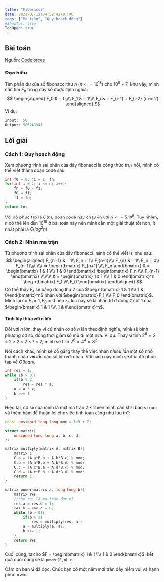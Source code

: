 ```yaml
---
title: "Fibonacci"
date: 2021-02-12T04:39:42+07:00
tags: ["Ma trận", "Quy hoạch động"]
#ShowToc: true
TocOpen: true
---
```

## Bài toán
Nguồn: [Codeforces](https://codeforces.com/gym/102644/problem/C)

### Đọc hiểu
Tìm phần dư của số fibonacci thứ $n$ ($n <= 10^{18}$) cho $10^9 + 7$. Như vậy, mình cần tìm $F_n$ trong dãy số được định nghĩa:
$$  
    \begin{aligned}
        F_0 & = 0\\\\
        F_1 & = 1\\\\
        F_i & = F_{i-1} + F_{i-2} (i >= 2)
    \end{aligned}
$$
Ví dụ:
```cpp
Input:  50
Output: 586268941
```
## Lời giải
### Cách 1: Quy hoạch động
Xem phương trình sai phân của dãy fibonacci là công thức truy hồi, mình có thể viết thành đoạn code sau:
```cpp
int f0 = 0, f1 = 1, fn;
for(int i = 2; i <= n; i++){
    fn = f0 + f1;
    f0 = f1;
    f1 = fn;
}
return fn;
```
Với độ phức tạp là $O(n)$, đoạn code này chạy ổn với $n <= 5. 10^6$. Tuy nhiên, $n$ có thể lên đến $10^{18}$ ở bài toán này nên mình cần một giải thuật tốt hơn, ít nhất phải là $O(log^2 n)$
### Cách 2: Nhân ma trận
Từ phương trình sai phân của dãy fibonacci, mình có thể viết lại như sau:
$$
\begin{aligned}
    F_{n+1} & = 1\\ F_n + 1\\ F_{n-1}\\\\
    F_{n}   & = 1\\ F_n + 0\\ F_{n-1}\\\\
    \\\\
    => \begin{bmatrix} F_{n+1} \\\\ F_n \end{bmatrix} & = 
    \begin{bmatrix} 1 & 1 \\\\ 1 & 0 \end{bmatrix} \begin{bmatrix} F_n \\\\ F_{n-1} \end{bmatrix}
    \\\\\\\\ & =
    \begin{bmatrix} 1 & 1 \\\\ 1 & 0 \end{bmatrix}^n \begin{bmatrix} F_1 \\\\ F_0 \end{bmatrix}
\end{aligned}
$$
Có thể thấy $F_n$ sẽ bằng dòng thứ 2 của $\begin{bmatrix} 1 & 1 \\\\ 1 & 0\end{bmatrix}^n$ nhân với 
$\begin{bmatrix} F_1 \\\\ F_0 \end{bmatrix}$. Mình lại có $F_1 = 1, F_0 = 0$ nên $F_n$ lúc này sẽ là phần tử ở dòng 2 cột 1 của $\begin{bmatrix} 1 & 1 \\\\ 1 & 0\end{bmatrix}^n$.
#### Tính lũy thừa với n lớn
Đối với $n$ lớn, thay vì cứ nhân cơ số $n$ lần theo định nghĩa, mình sẽ bình phương cơ số, đồng thời giảm số mũ đi một nửa. Ví dụ: Thay vì tính $2^6 = 2\times2\times2\times2\times2\times2,$ mình sẽ tính $2^6 = 4^4 = 8^2$

Nói cách khác, mình sẽ cố gắng thay thế việc nhân *nhiều lần* một số nhỏ thành nhân *vài lần* các số lớn với nhau. Với cách này mình sẽ đưa độ phức tạp về $O(logn)$.
```cpp
int res = 1;
while (b > 0){
    if(b % 2)
        res = res * a;
    a = a * a;
    b >>= 1
}
```
Hiện tại, cơ số của mình là một ma trận $2\times2$ nên mình cần khai báo `struct` và thêm hàm để thuận lợi cho việc tính toán cũng như lưu trữ:
```cpp
const unsigned long long mod = 1e9 + 7;

struct matrix{
    unsigned long long a, b, c, d;
};

matrix multiply(matrix A, matrix B){
    matrix C;
    C.a = (A.a*B.a + A.b*B.c) % mod;
    C.b = (A.a*B.b + A.b*B.d) % mod;
    C.c = (A.c*B.a + A.d*B.c) % mod;
    C.d = (A.c*B.b + A.d*B.d) % mod;
    return C;
}

matrix power(matrix a, long long b){
    matrix res;
    //cho res là ma trận đơn vị
    res.a = res.d = 1;
    res.b = res.c = 0;
    while (b > 0){
        if(b % 2)
            res = multiply(res, a);
        a = multiply(a, a);
        b >>= 1;
    }
    return res;
}
```
Cuối cùng, ta cho $F = \begin{bmatrix} 1 & 1 \\\\ 1 & 0 \end{bmatrix}$, kết quả cuối cùng sẽ là `power(F,n).c`. 

Cảm ơn bạn vì đã đọc. Chúc bạn có một năm mới tràn đầy niềm vui và hạnh phúc =w=.
